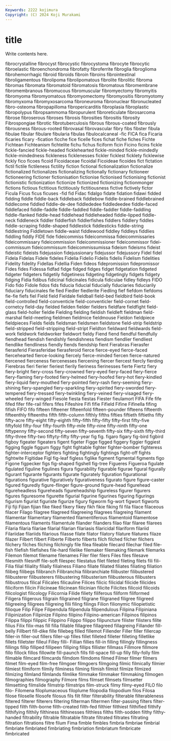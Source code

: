 ```yaml
---
Keywords: 2222 kojimura
Copyright: (C) 2024 Koji Murakami
---
```


# title

Write contents here.



 fibrocrystalline fibrocyst
fibrocystic fibrocystoma fibrocyte fibrocytic fibroelastic fibroenchondroma fibrofatty fibroferrite fibroglia fibroglioma
fibrohemorrhagic fibroid fibroids fibroin fibroins fibrointestinal fibroligamentous fibrolipoma fibrolipomatous fibrolite
fibrolitic fibroma fibromas fibromata fibromatoid fibromatosis fibromatous fibromembrane fibromembranous fibromucous
fibromuscular fibromyectomy fibromyitis fibromyoma fibromyomatous fibromyomectomy fibromyositis fibromyotomy fibromyxoma fibromyxosarcoma
fibroneuroma fibronuclear fibronucleated fibro-osteoma fibropapilloma fibropericarditis fibroplasia fibroplastic fibropolypus fibropsammoma
fibropurulent fibroreticulate fibrosarcoma fibrose fibroserous fibroses fibrosis fibrosities fibrositis fibrosity
Fibrospongiae fibrotic fibrotuberculosis fibrous fibrous-coated fibrously fibrousness fibrous-rooted fibrovasal fibrovascular
fibry fibs fibster fibula fibulae fibular fibulare fibularia fibulas fibulocalcaneal
-fic FICA fica Ficaria ficaries ficary -fication ficche fice ficelle
fices fichat fiche fiches Fichte Fichtean Fichteanism fichtelite fichu fichus
ficiform ficin Ficino ficins fickle fickle-fancied fickle-headed ficklehearted fickle-minded fickle-mindedly
fickle-mindedness fickleness ficklenesses fickler ficklest ficklety ficklewise fickly fico ficoes
ficoid Ficoidaceae ficoidal Ficoideae ficoides fict fictation fictil fictile fictileness
fictility fiction fictional fictionalization fictionalize fictionalized fictionalizes fictionalizing fictionally fictionary
fictioneer fictioneering fictioner fictionisation fictionise fictionised fictionising fictionist fictionistic fictionization
fictionize fictionized fictionizing fictionmonger fictions fictious fictitious fictitiously fictitiousness fictive
fictively fictor Ficula Ficus ficus ficuses -fid fid Fidac fidalgo
fidate fidation fidawi fidded fidding fiddle fiddle-back fiddleback fiddlebow fiddle-brained
fiddlebrained fiddlecome fiddled fiddle-de-dee fiddlededee fiddledeedee fiddle-faced fiddlefaced fiddle-faddle fiddle-faddled
fiddle-faddler fiddle-faddling fiddle-flanked fiddle-head fiddlehead fiddleheaded fiddle-lipped fiddle-neck fiddleneck fiddler
fiddlerfish fiddlerfishes fiddlers fiddlery fiddles fiddle-scraping fiddle-shaped fiddlestick fiddlesticks fiddle-string
fiddlestring Fiddletown fiddle-waist fiddlewood fiddley fiddleys fiddlies fiddling fiddly FIDE
fide fideicommiss fideicommissa fideicommissaries fideicommissary fideicommission fideicommissioner fideicommissor fidei-commissum fideicommissum
fideicommissumissa fideism fideisms fideist fideistic fideists fidejussion fidejussionary fidejussor fidejussory
Fidel fidel Fidela Fidelas Fidele fideles Fidelia Fidelio Fidelis fidelis
Fidelism fidelities Fidelity fidelity Fidellas Fidellia Fiden fideos fidepromission fidepromissor
Fides fides Fidessa fidfad fidge fidged fidges fidget fidgetation fidgeted
fidgeter fidgeters fidgetily fidgetiness fidgeting fidgetingly fidgets fidgety fidging Fidia
fidibus fidicinal fidicinales fidicula fidiculae fidley fidleys FIDO Fido fido
Fidole fidos fids fiducia fiducial fiducially fiduciaries fiduciarily fiduciary fiducinales
fie fied Fiedler fiedlerite Fiedling fief fiefdom fiefdoms fie-fie fiefs
fiel Field field Fieldale fieldball field-bed fieldbird field-book field-controlled field-conventicle
field-conventicler field-cornet field-cornetcy field-day fielded fielden fielder fielders fieldfare fieldfight
field-glass field-holler fieldie Fielding fielding fieldish fieldleft fieldman field-marshal field-meeting
fieldmen fieldmice fieldmouse Fieldon fieldpiece fieldpieces Fields fields fieldsman fieldsmen
fieldstone field-strip fieldstrip field-stripped field-stripping field-stript Fieldton fieldward fieldwards field-work
fieldwork fieldworker fieldwort fieldy Fiend fiend fiendful fiendfully fiendhead fiendish
fiendishly fiendishness fiendism fiendlier fiendliest fiendlike fiendliness fiendly fiends fiendship
fient Fierabras Fierasfer fierasferid Fierasferidae fierasferoid fierce fierce-eyed fierce-faced fiercehearted
fierce-looking fiercely fierce-minded fiercen fierce-natured fiercened fierceness fiercenesses fiercening fiercer
fiercest fiercly fierding Fierebras fieri fierier fieriest fierily fieriness fierinesses
fierte Fiertz fiery fiery-bright fiery-cross fiery-crowned fiery-eyed fiery-faced fiery-fierce fiery-flaming
fiery-footed fiery-helmed fiery-hoofed fiery-hot fiery-kindled fiery-liquid fiery-mouthed fiery-pointed fiery-rash fiery-seeming
fiery-shining fiery-spangled fiery-sparkling fiery-spirited fiery-sworded fiery-tempered fiery-tressed fiery-twinkling fiery-veined fiery-visaged
fiery-wheeled fiery-winged Fiesole fiesta fiestas Fiester fieulamort FIFA Fife fife
fifed fifer fife-rail fifers fifes Fifeshire Fifi fifie Fifield Fifine
Fifinella fifing fifish FIFO fifo fifteen fifteener fifteenfold fifteen-pounder fifteens
fifteenth fifteenthly fifteenths fifth fifth-column fifthly fifths fifties fiftieth fiftieths
fifty fifty-acre fifty-eight fifty-eighth fifty-fifth fifty-fifty fifty-first fifty-five fiftyfold fifty-four
fifty-fourth fifty-mile fifty-nine fifty-ninth fifty-one fiftypenny fifty-second fifty-seven fifty-seventh fifty-six
fifty-sixth fifty-third fifty-three fifty-two fiftyty-fifty fifty-year fig fig. figaro figary
fig-bird figbird figboy figeater figeaters figent figeter Figge figged figgery
figgier figgiest figging figgle figgum figgy fight fightable fighter fighter-bomber
fighteress fighter-interceptor fighters fighting fightingly fightings fight-off fights fightwite Figitidae
Figl fig-leaf figless figlike figment figmental figments figo Figone figpecker
figs fig-shaped figshell fig-tree Figueres Figueroa figulate figulated figuline figulines
figura figurability figurable figurae figural figurally figurant figurante figurants figurate
figurately figuration figurational figurations figurative figuratively figurativeness figurato figure figure-caster
figured figuredly figure-flinger figure-ground figure-head figurehead figureheadless figureheads figureheadship figureless
figurer figurers figures figuresome figurette figurial figurine figurines figuring figurings
figurism figurist figuriste figurize figury figworm fig-wort figwort figworts Fiji
fiji Fijian fijian fike fiked fikery fikey fikh fikie fiking
fil fila filace filaceous filacer Filago filagree filagreed filagreeing filagrees
filagreing filament filamentar filamentary filamented filamentiferous filamentoid filamentose filamentous filaments
filamentule filander filanders filao filar filaree filarees Filaria filaria filariae
filarial filarian filariasis filaricidal filariform filariid Filariidae filariids filarious filasse
filate filator filatory filature filatures filaze filazer Filbert filbert Filberte
Filberto filberts filch filched filcher filchers filchery filches filching filchingly
file filea fileable filecard filechar filed file-fish filefish filefishes file-hard
filelike filemaker filemaking filemark filemarks Filemon filemot filename filenames Filer
filer filers Files files filesave filesmith filesniff file-soft filespec filestatus
filet fileted fileting filets fili fili- Filia filial filiality filially
filialness Filiano filiate filiated filiates filiating filiation filibeg filibegs filibranch
Filibranchia filibranchiate filibuster filibustered filibusterer filibusterers filibustering filibusterism filibusterous filibusters
filibustrous filical Filicales filicauline Filices filicic filicidal filicide filicides filiciform
filicin Filicineae filicinean filicinian filicite Filicites filicoid filicoids filicologist filicology
Filicornia Filide filiety filiferous filiform filiformed Filigera filigerous filigrain filigrained
filigrane filigraned filigree filigreed filigreeing filigrees filigreing filii filing filings
Filion filionymic filiopietistic filioque Filip Filipe Filipendula filipendula filipendulous Filipina
Filipiniana Filipinization Filipinize Filipino filipino Filipino-american Filipinos filipinos Filippa filippi
filippic Filippino Filippo filippo filipuncture filister filisters filite filius Filix
filix-mas fill filla fillable fillagree fillagreed fillagreing Fillander fill-belly Fillbert
fill-dike fille fillebeg filled fillemot Fillender Filler filler fillercap filler-in
filler-out fillers filler-up filles fillet filleted filleter filleting filletlike fillets
filletster filleul Filley filli- Fillian fillies fill-in filling fillingly fillingness
fillings fillip filliped fillipeen filliping fillips fillister fillmass Fillmore fillmore
fillo fillock fillos fillowite fill-paunch fills fill-space fill-up filly filly-folly
film filmable filmcard filmcards filmdom filmdoms filmed Filmer filmer filmers
filmet film-eyed film-free filmgoer filmgoers filmgoing filmic filmically filmier filmiest
filmiform filmily filminess filming filmish filmist filmize filmized filmizing filmland
filmlands filmlike filmmake filmmaker filmmaking filmogen filmographies filmography Filmore films
filmset filmsets filmsetter filmsetting filmslide filmstrip filmstrips film-struck filmy filmy-eyed
FILO filo filo- Filomena filoplumaceous filoplume filopodia filopodium filos Filosa
filose filoselle filosofe filosus fils filt filter filterability filterable filterableness
filtered filterer filterers filtering filterman filtermen filter-passing filters filter-tipped filth
filth-borne filth-created filth-fed filthier filthiest filthified filthify filthifying filthily filthiness
filthinesses filthless filths filth-sodden filthy filthy-handed filtrability filtrable filtratable filtrate
filtrated filtrates filtrating filtration filtrations filtre filum Fima fimble fimbles
fimbria fimbriae fimbrial fimbriate fimbriated fimbriating fimbriation fimbriatum fimbricate fimbricated
